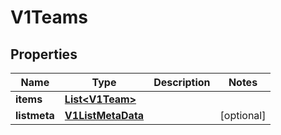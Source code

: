 # V1Teams

## Properties
Name | Type | Description | Notes
------------ | ------------- | ------------- | -------------
**items** | [**List&lt;V1Team&gt;**](V1Team.md) |  | 
**listmeta** | [**V1ListMetaData**](V1ListMetaData.md) |  |  [optional]
